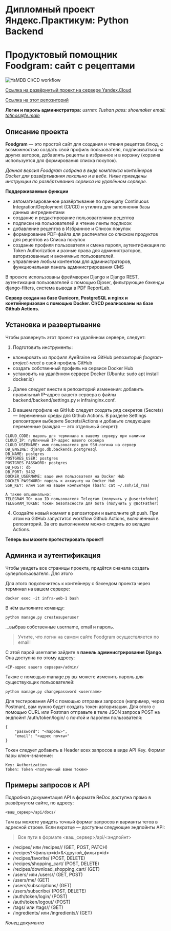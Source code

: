 # Дипломный проект Яндекс.Практикум: Python Backend

# Продуктовый помощник Foodgram: сайт с рецептами

![YaMDB CI/CD workflow](https://github.com/AyeBraine/yamdb_final/actions/workflows/yamdb_workflow.yml/badge.svg)

[Ссылка на развёрнутый проект на сервере Yandex.Cloud](http://51.250.94.185/api/recipes/)

[Ссылка на этот репозиторий](https://github.com/AyeBraine/foodgram-project-react)

**Логин и пароль администратора:**
*usrnm: Tushan*
*pass: shoemaker*
*email: totinos@fe.male*

## Описание проекта

**Foodgram** — это простой сайт для создания и чтения рецептов блюд, с возможностью создать свой профиль пользователя, подписываться на других авторов, добавлять рецепты в избранное и в корзину (корзина используется для формирования списка покупок).

*Данная версия Foodgram собрана в виде комплекса контейнеров Docker для развёртывания локально и в вебе. Ниже приведены инструкции по развёртыванию сервиса на удалённом сервере.*

**Поддерживаемые функции**

* автоматизированное развёртывание по принципу Continuous Integration/Deployment (CI/CD) и утилита для заполнения базы данных ингредиентами
* создание и редактирование пользователями рецептов
* подписки на пользователей и чтение ленты подписок
* добавление рецептов в Избранное и Список покупок
* формирование PDF-файла для распечатки со списком продуктов для рецептов из Списка покупок
* создание профиля пользователя и смена пароля, аутентификация по Token Authorization и разные права для администраторов, авторизованных и анонимных пользователей.
* управление любым контентом для администраторов, функциональная панель администрирования CMS 

В проекте использованы фреймворки Django и Django REST, аутентикация пользователей с помощью Djoser, фильтрующие бэкенды django-filters, система вывода в PDF ReportLab.

**Сервер создан на базе Gunicorn, PostgreSQL и nginx и контейнеризован с помощью Docker. CI/CD реализованы на базе Github Actions.**

## Установка и развертывание

Чтобы развернуть этот проект на удалённом сервере, следует:

1. Подготовить инструменты: 

* клонировать из профиля AyeBraine на GitHub репозиторий *foogram-project-react* в свой профиль GitHub
* создать собственный профиль на сервисе Docker Hub
* установить на удалённом сервере Docker (Ubuntu: sudo apt install docker.io)

2. Далее следует внести в репозиторий изменения: добавить правильный IP-адрес вашего сервера в файлы backend/backend/settings.py и infra/nginx.conf.

3. В вашем профиле на GitHub следует создать ряд секретов (Secrets) — переменных среды для Github Actions. В разделе Settings репозитория выберите Secrets/Actions и добавьте следующие переменные (каждая — это отдельный секрет):
```
CLOUD_CODE: пароль для терминала к вашему серверу при наличии
CLOUD_IP: публичный IP-адрес вашего сервера
CLOUD_USERNAME: имя пользователя для SSH-логина на сервер
DB_ENGINE: django.db.backends.postgresql
DB_NAME: postgres
POSTGRES_USER: postgres
POSTGRES_PASSWORD: postgres
DB_HOST: db
DB_PORT: 5432
DOCKER_USERNAME: ваше имя пользователя на Docker Hub
DOCKER_PASSWORD: пароль к аккаунту на Docker Hub
SSH_KEY: ключ SSH на вашем компьютере (bash: cat ~/.ssh/id_rsa)

А также опционально:
TELEGRAM_TO: ваш ID пользователя Telegram (получить у @userinfobot)
TELEGRAM_TOKEN: токен безопасности для бота (получить у @BotFather)
```

4. Cоздайте новый коммит в репозитории и выполните git push. При этом на GitHub запустится workflow Github Actions, включённый в репозиторий. За его выполнением можно следить во вкладке Actions.

**Теперь вы можете протестировать проект!**

## Админка и аутентификация

Чтобы увидеть все страницы проекта, придётся сначала создать суперпользователя. Для этого

Для этого подключитесь к контейнеру с бэкендом проекта через терминал на вашем сервере:
```
docker exec -it infra-web-1 bash
```
В нём выполните команду:
```
python manage.py createsuperuser
```
...выбрав собственные username, email и пароль.

> Учтите, что логин на самом сайте Foodgram осуществляется по email!

С этой парой username зайдите в **панель администрирования Django**. Она доступна по этому адресу:
```
<IP-адрес вашего сервера>/admin/
```
Также с помощью manage.py вы можете изменить пароль для существующих пользователей:
```
python manage.py changepassword <username>
```
Для тестирования API с помощью отправки запросов (например, через Postman), вам нужно будет создать токен авторизации. Для этого с помощью CURL или Postman отправьте в теле JSON запроса POST на эндпойнт /auth/token/login/ с почтой и паролем пользователя:
```
{
    "password": "<пароль>",
    "email": "<адрес почты>"
}
```
Токен следует добавить в Header всех запросов в виде API Key. Формат пары ключ-значение:
```
Key: Authorization
Token: Token <полученный вами токен>
```

## Примеры запросов к API

Подробная документация API в формате ReDoc доступна прямо в развёрнутом сайте, по адресу:
```
<ваш_сервер>/api/docs/
```
Там вы можете увидеть точный формат запросов и варианты тегов в адресной строке. Если вкратце — доступны следующие эндпойнты API:

> Все пути в формате <ваш_сервер>/api/<эндпойнт>

* /recipes/ или /recipes/<id>/ (GET, POST, PATCH)
* /recipes?<фильтр=id>&<другой_фильтр=id>
* /recipes/favorite/ (POST, DELETE)
* /recipes/shopping_cart/ (POST, DELETE)
* /recipes/download_shopping_cart/ (GET)
* /users/ или /users/<id>/ (GET, POST)
* /users/me/ (GET)
* /users/subscriptions/ (GET)
* /users/subscribe/ (POST, DELETE)
* /auth/token/login/ (POST)
* /auth/token/logout/ (POST)
* /tags/ или /tags/<id>/ (GET)
* /ingredients/ или /ingredients/<id>/ (GET)

_Конец документа_